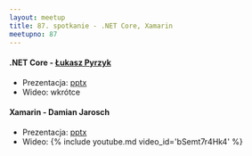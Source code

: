 ```yaml
---
layout: meetup
title: 87. spotkanie - .NET Core, Xamarin
meetupno: 87
---
```


#### .NET Core - [Łukasz Pyrzyk](https://github.com/lukasz-pyrzyk/)
* Prezentacja: [pptx](/assets/NET-Core.pptx)
* Wideo: wkrótce

#### Xamarin - Damian Jarosch
* Prezentacja: [pptx](/assets/presentation-xamarinForms.pptx)
* Wideo: {% include youtube.md video_id='bSemt7r4Hk4' %}

